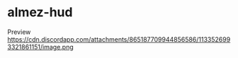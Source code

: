 # almez-hud

Preview
https://cdn.discordapp.com/attachments/865187709944856586/1133526993321861151/image.png
